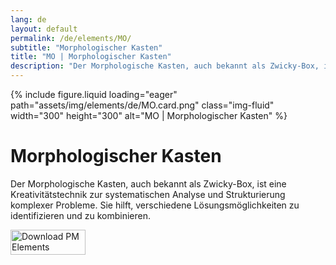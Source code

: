 ```yaml
---
lang: de
layout: default
permalink: /de/elements/MO/
subtitle: "Morphologischer Kasten"
title: "MO | Morphologischer Kasten"
description: "Der Morphologische Kasten, auch bekannt als Zwicky-Box, ist eine Kreativitätstechnik zur systematischen Analyse und Strukturierung komplexer Probleme. Sie hilft, verschiedene Lösungsmöglichkeiten zu identifizieren und zu kombinieren."
---
```


{% include figure.liquid loading="eager" path="assets/img/elements/de/MO.card.png" class="img-fluid" width="300" height="300" alt="MO | Morphologischer Kasten" %}

# Morphologischer Kasten

Der Morphologische Kasten, auch bekannt als Zwicky-Box, ist eine Kreativitätstechnik zur systematischen Analyse und Strukturierung komplexer Probleme. Sie hilft, verschiedene Lösungsmöglichkeiten zu identifizieren und zu kombinieren.

<a href="https://apps.apple.com/app/apple-store/id6738084498?pt=127441684&ct=website&mt=8">
  <img src="{{ "assets/img/en/appstore.png" | relative_url }}" width="120" height="40" alt="Download PM Elements">
</a>
